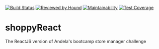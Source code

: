 [![Build Status](https://travis-ci.org/andela/krypton-ah-backend.svg?branch=develop)](https://travis-ci.org/andela/krypton-ah-backend) [![Reviewed by Hound](https://img.shields.io/badge/Reviewed_by-Hound-8E64B0.svg)](https://houndci.com) [![Maintainability](https://api.codeclimate.com/v1/badges/547eec8139214d32145c/maintainability)](https://codeclimate.com/github/tosinibrahim96/shoppyReact/maintainability) [![Test Coverage](https://api.codeclimate.com/v1/badges/547eec8139214d32145c/test_coverage)](https://codeclimate.com/github/tosinibrahim96/shoppyReact/test_coverage)

# shoppyReact

The ReactJS version of Andela's bootcamp store manager challenge
